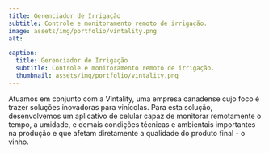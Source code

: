 ```yaml
---
title: Gerenciador de Irrigação
subtitle: Controle e monitoramento remoto de irrigação.
image: assets/img/portfolio/vintality.png
alt: 

caption:
  title: Gerenciador de Irrigação
  subtitle: Controle e monitoramento remoto de irrigação.
  thumbnail: assets/img/portfolio/vintality.png
---
```


Atuamos em conjunto com a Vintality, uma empresa canadense cujo foco é trazer soluções inovadoras para vinícolas. Para esta solução, desenvolvemos um aplicativo de celular capaz de monitorar remotamente o tempo, a umidade, e demais condições técnicas e ambientais importantes na produção e que afetam diretamente a qualidade do produto final - o vinho.
